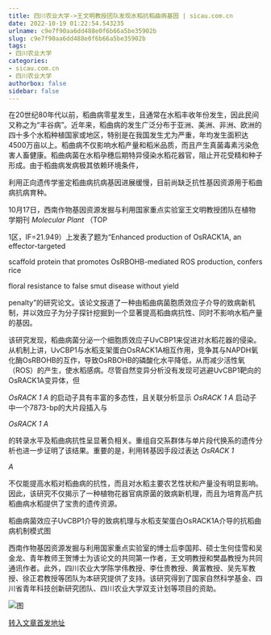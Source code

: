 ```yaml
---
title: 四川农业大学->王文明教授团队发现水稻抗稻曲病基因 | sicau.com.cn
date: 2022-10-19 01:22:54.543235
urlname: c9e7f90aa6dd488e0f6b66a5be35902b
slug: c9e7f90aa6dd488e0f6b66a5be35902b
tags: 
- 四川农业大学
categories:
- sicau.com.cn
- 四川农业大学
authorbox: false
sidebar: false
---
```

在20世纪80年代以前，稻曲病零星发生，且通常在水稻丰收年份发生，因此民间又称之为“丰谷病”。近年来，稻曲病的发生广泛分布于亚洲、美洲、非洲、欧洲的四十多个水稻种植国家或地区，特别是在我国发生尤为严重，年均发生面积达4500万亩以上。稻曲病不仅影响水稻产量和稻米品质，而且产生真菌毒素污染危害人畜健康。稻曲病菌在水稻孕穗后期特异侵染水稻花器官，阻止开花受精和种子形成。由于稻曲病发病极其依赖环境条件，
<!--more-->
利用正向遗传学鉴定稻曲病抗病基因进展缓慢，目前尚缺乏抗性基因资源用于稻曲病抗病育种。  

10月17日，西南作物基因资源发掘与利用国家重点实验室王文明教授团队在植物学期刊 _Molecular Plant_ （TOP

1区，IF=21.949）上发表了题为“Enhanced production of OsRACK1A, an effector-targeted

scaffold protein that promotes OsRBOHB-mediated ROS production, confers rice

floral resistance to false smut disease without yield

penalty”的研究论文。该论文报道了一种由稻曲病菌胞质效应子介导的致病新机制，并以效应子为分子探针挖掘到一个显著提高稻曲病抗性、同时不影响水稻产量的基因。

该研究发现，稻曲病菌分泌一个细胞质效应子UvCBP1来促进对水稻花器的侵染。从机制上讲，UvCBP1与水稻支架蛋白OsRACK1A相互作用，竞争其与NAPDH氧化酶OsRBOHB的互作，导致OsRBOHB的磷酸化水平降低，从而减少活性氧（ROS）的产生，使水稻感病。尽管自然变异分析没有发现可逃避UvCBP1靶向的OsRACK1A变异体，但

_OsRACK_ _1_ _A_ 的启动子具有丰富的多态性，且关联分析显示 _OsRACK_ _1_ _A_ 启动子中一个7873-bp的大片段插入与

_OsRACK_ _1_ _A_

的转录水平及稻曲病抗性呈显著负相关。重组自交系群体与单片段代换系的遗传分析也进一步证明了该结果。重要的是，利用转基因手段过表达 _OsRACK_ _1_

_A_

不仅能提高水稻对稻曲病的抗性，而且对水稻主要农艺性状和产量没有明显影响。因此，该研究不仅揭示了一种植物花器官病原菌的致病新机理，而且为培育高产抗稻曲病水稻提供了宝贵的遗传资源。

稻曲病菌效应子UvCBP1介导的致病机理与水稻支架蛋白OsRACK1A介导的抗稻曲病机制模式图

西南作物基因资源发掘与利用国家重点实验室的博士后李国邦、硕士生何佳雪和吴金龙、青年教师王贺博士为该论文的共同第一作者，王文明教授和樊晶教授为共同通讯作者。此外，四川农业大学陈学伟教授、李仕贵教授、黄富教授、吴先军教授、徐正君教授等团队为本研究提供了支持。该研究得到了国家自然科学基金、四川省青年科技创新研究团队、四川农业大学双支计划等项目的资助。

![图](https://news.sicau.edu.cn/__local/8/8E/7C/17A05DDB389CCFABB70063F9941_47A5CEE4_BAB32.png)

[转入文章首发地址](https://news.sicau.edu.cn/info/1078/69849.htm)